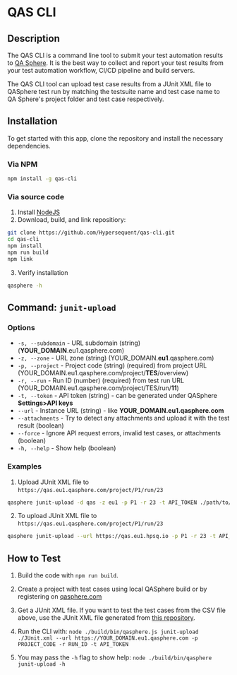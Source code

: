 # QAS CLI

## Description

The QAS CLI is a command line tool to submit your test automation results to [QA Sphere](https://qasphere.com/). It is the best way to collect and report your test results from your test automation workflow, CI/CD pipeline and build servers.

The QAS CLI tool can upload test case results from a JUnit XML file to QASphere test run by matching the testsuite name and test case name to QA Sphere's project folder and test case respectively.

## Installation

To get started with this app, clone the repository and install the necessary dependencies.

### Via NPM

```bash
npm install -g qas-cli
```

### Via source code

1. Install [NodeJS](https://nodejs.org/en/download/package-manager/current)
2. Download, build, and link repositiory:

```bash
git clone https://github.com/Hypersequent/qas-cli.git
cd qas-cli
npm install
npm run build
npm link
```

3. Verify installation

```bash
qasphere -h
```

## Command: `junit-upload`

### Options

- `-s, --subdomain` - URL subdomain (string) (**YOUR_DOMAIN**.eu1.qasphere.com)
- `-z, --zone` - URL zone (string) (YOUR_DOMAIN.**eu1**.qasphere.com)
- `-p, --project` - Project code (string) (required) from project URL (YOUR_DOMAIN.eu1.qasphere.com/project/**TES**/overview)
- `-r, --run` - Run ID (number) (required) from test run URL (YOUR_DOMAIN.eu1.qasphere.com/project/TES/run/**11**)
- `-t, --token` - API token (string) - can be generated under QASphere **Settings>API keys**
- `--url` - Instance URL (string) - like **YOUR_DOMAIN.eu1.qasphere.com**
- `--attachments` - Try to detect any attachments and upload it with the test result (boolean)
- `--force` - Ignore API request errors, invalid test cases, or attachments (boolean)
- `-h, --help` - Show help (boolean)

### Examples

1. Upload JUnit XML file to `https://qas.eu1.qasphere.com/project/P1/run/23`

```bash
qasphere junit-upload -d qas -z eu1 -p P1 -r 23 -t API_TOKEN ./path/to/junit.xml
```

2. To upload JUnit XML file to `https://qas.eu1.qasphere.com/project/P1/run/23`

```bash
qasphere junit-upload --url https://qas.eu1.hpsq.io -p P1 -r 23 -t API_TOKEN  ./path/to/junit.xml
```

## How to Test

1. Build the code with `npm run build`.
2. Create a project with test cases using local QASphere build or by registering on [qasphere.com](https://qasphere.com/)
3. Get a JUnit XML file. If you want to test the test cases from the CSV file above, use the JUnit XML file generated from [this repository](https://github.com/Hypersequent/bistrot-e2e).

4. Run the CLI with: `node ./build/bin/qasphere.js junit-upload ./JUnit.xml --url https://YOUR_DOMAIN.eu1.qasphere.com -p PROJECT_CODE -r RUN_ID -t API_TOKEN`
5. You may pass the `-h` flag to show help: `node ./build/bin/qasphere junit-upload -h`
